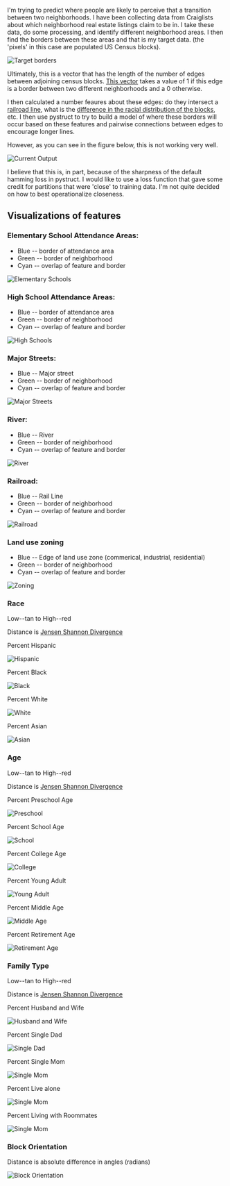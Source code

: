 I'm trying to predict where people are likely to perceive that a transition between two neighborhoods.
I have been collecting data from Craiglists about which neighborhood real estate listings claim to be in. I take
these data, do some processing, and identify different neighborhood areas. I then find the borders between these areas
and that is my target data. (the 'pixels' in this case are populated US Census blocks). 

![Target borders](target.png)

Ultimately, this is a vector that has the length of the number of edges between adjoining census blocks. [This vector](data/border.csv) 
takes a value of 1 if this edge is a border between two different neighborhoods and a 0 otherwise. 

I then calculated a number feaures about these edges: do they intersect a [railroad line](data/rail_intersects.csv), what is the [difference in 
the racial distribution of the blocks](data/js_race.csv), etc. I then use pystruct to try to build a model of where these borders will occur
based on these features and pairwise connections between edges to encourage longer lines. 

However, as you can see in the figure below, this is not working very well. 

![Current Output](predicted_borders.png)

I believe that this is, in part, because of the sharpness of the default hamming loss in pystruct. I would like to use a
loss function that gave some credit for partitions that were 'close' to training data. I'm not quite decided on how
to best operationalize closeness.

## Visualizations of features
### Elementary School Attendance Areas: 
* Blue -- border of attendance area
* Green -- border of neighborhood
* Cyan -- overlap of feature and border
 

![Elementary Schools](elementary_schools.png)

### High School Attendance Areas: 
* Blue -- border of attendance area
* Green -- border of neighborhood
* Cyan -- overlap of feature and border
 

![High Schools](high_schools.png)

### Major Streets: 
* Blue -- Major street
* Green -- border of neighborhood
* Cyan -- overlap of feature and border
 

![Major Streets](major_streets.png)
 
### River: 
* Blue -- River
* Green -- border of neighborhood
* Cyan -- overlap of feature and border
 

![River](water.png)

### Railroad: 
* Blue -- Rail Line
* Green -- border of neighborhood
* Cyan -- overlap of feature and border
 

![Railroad](railroad.png)


### Land use zoning 
* Blue -- Edge of land use zone (commerical, industrial, residential)
* Green -- border of neighborhood
* Cyan -- overlap of feature and border
 


![Zoning](zoning.png)

### Race 
Low--tan to High--red

Distance is [Jensen Shannon Divergence](http://en.wikipedia.org/wiki/Jensen%E2%80%93Shannon_divergence)

Percent Hispanic

![Hispanic](hispanic.png) 

Percent Black

![Black](black.png)

Percent White

![White](white.png)

Percent Asian

![Asian](asian.png)

### Age
Low--tan to High--red

Distance is [Jensen Shannon Divergence](http://en.wikipedia.org/wiki/Jensen%E2%80%93Shannon_divergence)


Percent Preschool Age

![Preschool](preschool.png) 

Percent School Age

![School](school.png)

Percent College Age

![College](college.png)

Percent Young Adult

![Young Adult](young_adult.png)

Percent Middle Age

![Middle Age](middle_age.png)

Percent Retirement Age

![Retirement Age](retired.png)

### Family Type
Low--tan to High--red

Distance is [Jensen Shannon Divergence](http://en.wikipedia.org/wiki/Jensen%E2%80%93Shannon_divergence)


Percent Husband and Wife

![Husband and Wife](husband_wife.png) 

Percent Single Dad

![Single Dad](single_dad.png) 

Percent Single Mom

![Single Mom](single_mom.png) 

Percent Live alone

![Single Mom](living_along.png) 

Percent Living with Roommates

![Single Mom](roommates.png) 

### Block Orientation

Distance is absolute difference in angles (radians)

![Block Orientation](block_orientation.png) 
